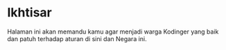 # Ikhtisar

Halaman ini akan memandu kamu agar menjadi warga Kodinger yang baik dan patuh terhadap aturan di sini dan Negara ini.
